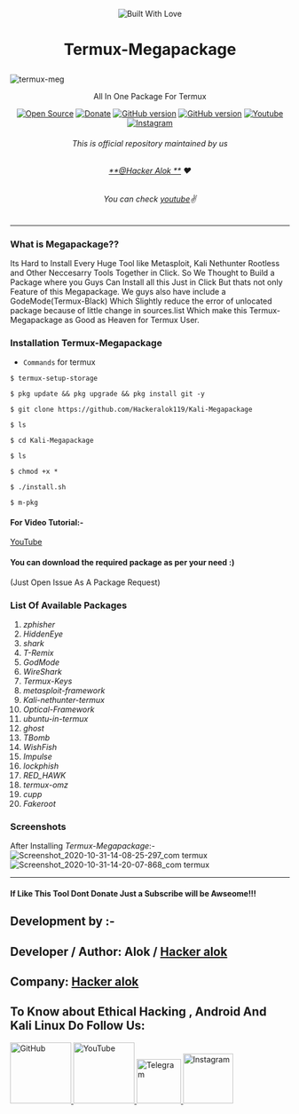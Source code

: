 <p align="center">
<a><img title="Built With Love" src="https://forthebadge.com/images/badges/built-with-love.svg" ></a>

# <p align="center">Termux-Megapackage
![termux-meg](https://user-images.githubusercontent.com/68908732/88683463-75400300-d111-11ea-967c-9b80e94f36ab.jpg)
<p align="center">
      All In One Package For Termux
<p align="center">
<a href="https://github.com/Hackeralok119"><img title="Open Source" src="https://img.shields.io/badge/Open%20Source-%E2%99%A5-red" ></a>
  <a href="https://paypal.me/alokhacker"><img title="Donate" src="https://img.shields.io/badge/Donate-PayPal-blue" ></a>
  <a href="https://github.com/Hackeralok119/Termux-Megapackage"><img title="GitHub version" src="https://d25lcipzij17d.cloudfront.net/badge.svg?id=gh&type=6&v=1.0.0&x2=0" ></a>
<a href="https://github.com/Bhaviktutorials"><img title="GitHub version" src="https://img.shields.io/github/license/Bhaviktutorials/Termux-Megapackage" ></a>
  <a href="https://www.youtube.com/channel/UCFbU5tKMUI51CEXKZhTCNRg"><img alt="Youtube" src="https://img.shields.io/badge/Youtube-Master Of Technology-green"/></a>
  <a href="https://instagram.com/Hacker.alok1"><img alt="Instagram" src="https://img.shields.io/badge/Instagram-Hacker.Alok1-Blue"/></a>
</p>

###### <p align="center">*This is official repository maintained by us*
###### <p align="center"> *[**@Hacker Alok **](https://www.instagram.com/Hacker.alok1/) ❤️*
###### <p align="center"> *You can check [youtube](https://www.youtube.com/channel/UCFbU5tKMUI51CEXKZhTCNRg)✌*
---
### What is Megapackage??
Its Hard to Install Every Huge Tool like Metasploit, Kali Nethunter Rootless and Other Neccesarry Tools Together in Click. So We Thought to Build a Package where you Guys Can Install all this Just in Click But thats not only Feature of this Megapackage. We guys also have include a GodeMode(Termux-Black) Which Slightly reduce the error of unlocated package because of little change in sources.list Which make this Termux-Megapackage as Good as Heaven for Termux User.

 ### Installation Termux-Megapackage
 * `Commands` for termux
```
$ termux-setup-storage

$ pkg update && pkg upgrade && pkg install git -y

$ git clone https://github.com/Hackeralok119/Kali-Megapackage

$ ls

$ cd Kali-Megapackage

$ ls

$ chmod +x *

$ ./install.sh

$ m-pkg
```
#### For Video Tutorial:-
[YouTube](https://www.youtube.com/channel/UCFbU5tKMUI51CEXKZhTCNRg)


 #### You can download the required package as per your need :)
 (Just Open Issue As A Package Request)
 ### List Of Available Packages
 1. *_zphisher_*
 2. *_HiddenEye_*
 3. *_shark_*
 4. *_T-Remix_*
 5. *_GodMode_*
 6. *_WireShark_*
 7. *_Termux-Keys_*
 8. *_metasploit-framework_*
 9. *_Kali-nethunter-termux_*
 10. *_Optical-Framework_*
 11. *_ubuntu-in-termux_*
 12. *_ghost_*
 13. *_TBomb_*
 14. *_WishFish_*
 15. *_Impulse_*
 16. *_lockphish_*
 17. *_RED_HAWK_*
 18. *_termux-omz_*
 19. *_cupp_*
 20. *_Fakeroot_*
 ### Screenshots
 After Installing _Termux-Megapackage_:-
![Screenshot_2020-10-31-14-08-25-297_com termux](https://user-images.githubusercontent.com/70144305/97775081-989ca300-1b83-11eb-87ce-a99158e5d176.jpg)
![Screenshot_2020-10-31-14-20-07-868_com termux](https://user-images.githubusercontent.com/70144305/97775133-4445f300-1b84-11eb-9322-f64711a0919c.jpg)
***
####  If Like This Tool Dont Donate Just a Subscribe will be Awseome!!! 
## Development by :-

## Developer / Author: Alok / [Hacker alok](https://github.com/Hackeralok119/)

## Company: [Hacker alok](https://www.youtube.com/channel/UCFbU5tKMUI51CEXKZhTCNRg)


## To Know about Ethical Hacking , Android And Kali Linux Do Follow Us:

<a href="https://github.com/Hackeralok119/"><img src="https://user-images.githubusercontent.com/64035221/96459220-834c7e00-123f-11eb-8417-534058a7ba62.png" alt="GitHub" width="110" height="110">
<a href="https://www.youtube.com/channel/UCFbU5tKMUI51CEXKZhTCNRg"><img src="https://user-images.githubusercontent.com/64035221/96456596-4f238e00-123c-11eb-821e-85e9aaa3faec.png" alt="YouTube" width="110" height="110">
<a href="https://t.me/bhaviktutorial"><img src="https://user-images.githubusercontent.com/64035221/96461243-c576bf00-1241-11eb-8fdf-139b4859bfb0.png" alt="Telegram" width="80" height="80">
<a href="https://www.instagram.com/Hacker.alok1/"><img src="https://user-images.githubusercontent.com/64035221/96461629-3d44e980-1242-11eb-8691-46dd14355085.png" alt="Instagram" width="90" height="90">
